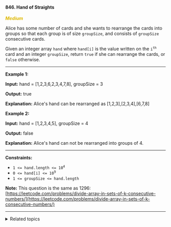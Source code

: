 #### 846. Hand of Straights

<span style="color:#deb800">***Medium***</span>


Alice has some number of cards and she wants to rearrange the cards into groups so that each group is of size `groupSize`, and consists of `groupSize` consecutive cards.

Given an integer array `hand` where `hand[i]` is the value written on the <code>i<sup>th</sup></code> card and an integer `groupSize`, return `true` if she can rearrange the cards, or `false` otherwise.
___

**Example 1:**

**Input:** hand = [1,2,3,6,2,3,4,7,8], groupSize = 3

**Output:** true

**Explanation:** Alice's hand can be rearranged as [1,2,3],[2,3,4],[6,7,8]

**Example 2:**

**Input:** hand = [1,2,3,4,5], groupSize = 4

**Output:** false

**Explanation:** Alice's hand can not be rearranged into groups of 4.
___

**Constraints:**

*   <code>1 <= hand.length <= 10<sup>4</sup></code>
*   <code>0 <= hand[i] <= 10<sup>9</sup></code>
*   `1 <= groupSize <= hand.length`

**Note:** This question is the same as 1296: [https://leetcode.com/problems/divide-array-in-sets-of-k-consecutive-numbers/](https://leetcode.com/problems/divide-array-in-sets-of-k-consecutive-numbers/)
___

<details><summary>Related topics</summary>

[#Array](https://leetcode.com/tag/array/)
[#Hash Table](https://leetcode.com/tag/hash-table/)
[#Greedy](https://leetcode.com/tag/greedy/)
[#Sorting](https://leetcode.com/tag/sorting/)

</details>